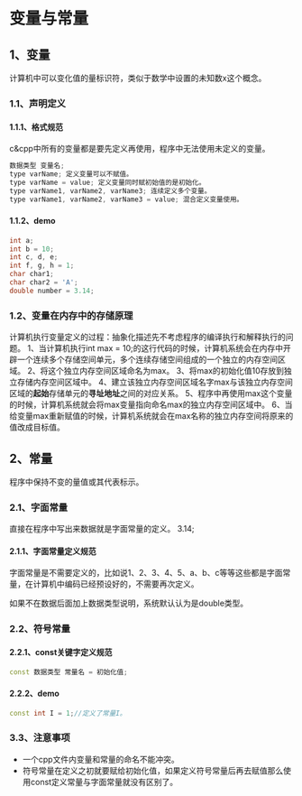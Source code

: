 # 变量与常量

## 1、变量
计算机中可以变化值的量标识符，类似于数学中设置的未知数x这个概念。

### 1.1、声明定义
#### 1.1.1、格式规范
c&cpp中所有的变量都是要先定义再使用，程序中无法使用未定义的变量。

```cpp
数据类型 变量名;
type varName; 定义变量可以不赋值。
type varName = value; 定义变量同时赋初始值的是初始化。
type varName1, varName2, varName3; 连续定义多个变量。
type varName1, varName2, varName3 = value; 混合定义变量使用。
```

#### 1.1.2、demo

```cpp
int a;
int b = 10;
int c, d, e;
int f, g, h = 1;
char char1;
char char2 = 'A';
double number = 3.14;
```

### 1.2、变量在内存中的存储原理
计算机执行变量定义的过程：抽象化描述先不考虑程序的编译执行和解释执行的问题。
1、当计算机执行int max = 10;的这行代码的时候，计算机系统会在内存中开辟一个连续多个存储空间单元，多个连续存储空间组成的一个独立的内存空间区域。
2、将这个独立内存空间区域命名为max。
3、将max的初始化值10存放到独立存储内存空间区域中。
4、建立该独立内存空间区域名字max与该独立内存空间区域的**起始**存储单元的**寻址地址**之间的对应关系。
5、程序中再使用max这个变量的时候，计算机系统就会将max变量指向命名max的独立内存空间区域中。
6、当给变量max重新赋值的时候，计算机系统就会在max名称的独立内存空间将原来的值改成目标值。

## 2、常量
程序中保持不变的量值或其代表标示。

### 2.1、字面常量
直接在程序中写出来数据就是字面常量的定义。
3.14;

#### 2.1.1、字面常量定义规范
字面常量是不需要定义的，比如说1、2、3、4、5、a、b、c等等这些都是字面常量，在计算机中编码已经预设好的，不需要再次定义。

如果不在数据后面加上数据类型说明，系统默认认为是double类型。

### 2.2、符号常量
#### 2.2.1、const关键字定义规范
```cpp
const 数据类型 常量名 = 初始化值;
```

#### 2.2.2、demo
```cpp
const int I = 1;//定义了常量I。
```

### 3.3、注意事项
- 一个cpp文件内变量和常量的命名不能冲突。
- 符号常量在定义之初就要赋给初始化值，如果定义符号常量后再去赋值那么使用const定义常量与字面常量就没有区别了。
